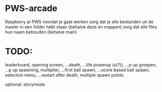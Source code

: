 # PWS-arcade
Raspberry pi PWS 
voordat je gaat werken zorg dat je alle bestanden uit de master in een folder hebt staan (behalve deze en mappen)
zorg dat alle files hun naam behouden (behalve main)

# TODO:
leaderboard,
opening screen,
...death,
...life powerup (s(?)),
...p up groepen,
...p up spawning,
multiplier,
...first ball spawn,
...score based ball spawn,
selection menu,
...restart after death,
multiple spawn points

optional:
storymode
